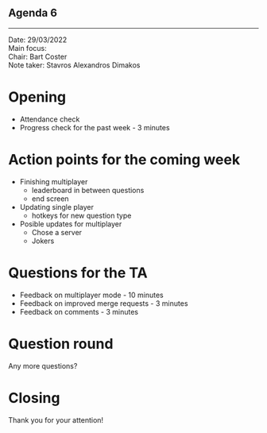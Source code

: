 ## Agenda 6

---

Date:           29/03/2022\
Main focus:     
Chair:          Bart Coster\
Note taker:     Stavros Alexandros Dimakos

# Opening
- Attendance check
- Progress check for the past week - 3 minutes

# Action points for the coming week
- Finishing multiplayer
  - leaderboard in between questions
  - end screen
- Updating single player
  - hotkeys for new question type
- Posible updates for multiplayer
  - Chose a server
  - Jokers
 

# Questions for the TA
- Feedback on multiplayer mode - 10 minutes
- Feedback on improved merge requests - 3 minutes
- Feedback on comments - 3 minutes

# Question round
Any more questions?

# Closing
Thank you for your attention!